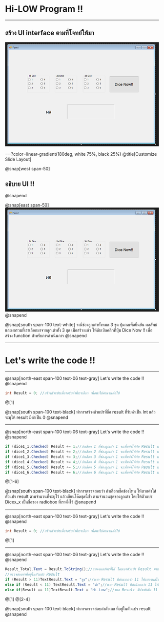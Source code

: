 # Hi-LOW Program !!

---

## สร้าง UI interface ตามที่โจทย์ให้มา

![IMAGE](assets/img/UI.PNG)

---?color=linear-gradient(180deg, white 75%, black 25%)
@title[Customize Slide Layout]

@snap[west span-50]
## อธิบาย UI !!
@snapend

@snap[east span-50]
![IMAGE](assets/img/UI.PNG)
@snapend

@snap[south span-100 text-white]
จะมีช่องลูกเต๋าทั้งหมด 3 ชุด ปุ่มกดเพื่อยืนยัน ผลลัพธ์ และผลรวมที่เราเลือกมาจากลูกเต๋าทั้ง 3 ชุด
เมื่อสร้างแล้ว ให้ดับเบิลคลิกที่ปุ่ม Dice Now !! เพื่อสร้าง function สำหรับการดำเนินการ 
@snapend

---
# Let's write the code !!


---

@snap[north-east span-100 text-06 text-gray]
Let's write the code !!
@snapend

```c#
int Result = 0; //สร้างตัวแปรเพื่อรอรับค่าที่เราเลือก เพื่อนำไปคำนวนต่อไป
```

@[1]

@snap[south span-100 text-black]
ทำการสร้างตัวแปรที่ชื่อ result ที่รับค่าเป็น Int แล้วระบุให้ result มีค่าเป็น 0
@snapend


---

@snap[north-east span-100 text-06 text-gray]
Let's write the code !!
@snapend


```c#
if (dice1_1.Checked) Result += 1;//ถ้าเลือก 1 ที่ช่องลูกเต๋า 1 จะเพิ่มค่าให้กับ Result เพิ่มขึ้น 1
if (dice1_2.Checked) Result += 2;//ถ้าเลือก 2 ที่ช่องลูกเต๋า 1 จะเพิ่มค่าให้กับ Result เพิ่มขึ้น 2
if (dice1_3.Checked) Result += 3;//ถ้าเลือก 3 ที่ช่องลูกเต๋า 1 จะเพิ่มค่าให้กับ Result เพิ่มขึ้น 3
if (dice1_4.Checked) Result += 4;//ถ้าเลือก 4 ที่ช่องลูกเต๋า 1 จะเพิ่มค่าให้กับ Result เพิ่มขึ้น 4
if (dice1_5.Checked) Result += 5;//ถ้าเลือก 5 ที่ช่องลูกเต๋า 1 จะเพิ่มค่าให้กับ Result เพิ่มขึ้น 5
if (dice1_6.Checked) Result += 6;//ถ้าเลือก 6 ที่ช่องลูกเต๋า 1 จะเพิ่มค่าให้กับ Result เพิ่มขึ้น 6
```

@[1-6]

@snap[south span-100 text-black]
ทำการตรวจสอบว่า ถ้าเลือกเช็คช่องไหน ให้บวกค่าใส่ตัวแปร result ตามจำนวนที่ระบุไว้ 
แล้วเขียนโค๊ดชุดนี้ซ้ำ ตามจำนวนชุดของลูกเต๋า โดยให้ตัวแปร Dicex_x เป็นชื่อของ radiobox ที่เราตั้งไว้
@snapend


---

@snap[north-east span-100 text-06 text-gray]
Let's write the code !!
@snapend

```c#
int Result = 0; //สร้างตัวแปรเพื่อรอรับค่าที่เราเลือก เพื่อนำไปคำนวนต่อไป
```

@[1]

---

@snap[north-east span-100 text-06 text-gray]
Let's write the code !!
@snapend


```c#
Result_Total.Text = Result.ToString();//แสดงผลลัพธ์ที่ได้ โดยเอาตัวแปร Result มาแสดงผล
//ตรวจสอบค่าที่อยู่ในตัวแปร Result 
if (Result > 11)TextResult.Text = "สูง";//หาก Result มีค่ามากกว่า 11 ให้แสดงผลใน Lable ที่ชื่อ TextResult เป็น "สูง"
else if (Result < 11) TextResult.Text = "ต่ำ";//หาก Result มีค่าน้อยกว่า 11 ให้แสดงผลใน Lable ที่ชื่อ TextResult เป็น "ต่ำ"
else if(Result == 11)TextResult.Text = "Hi-Low";//หาก Result มีค่าเท่ากับ 11 ให้แสดงผลใน Lable ที่ชื่อ TextResult เป็น "Hi-Low"
```

@[1]
@[2-4]

@snap[south span-100 text-black]
ทำการตรวจสอบค่าตัวเลข ที่อยู่ในตัวแปร result 
@snapend
